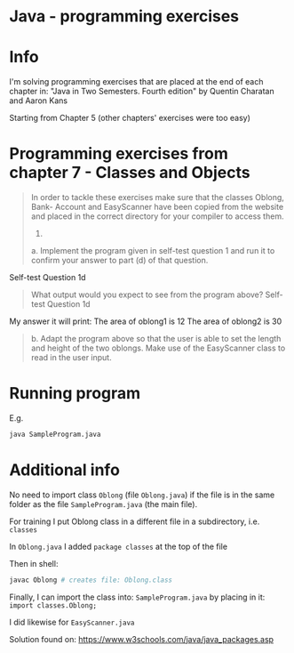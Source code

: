 # Java - programming exercises

# Info

I'm solving programming exercises that are placed at the end of each chapter in:
"Java in Two Semesters. Fourth edition" by Quentin Charatan and Aaron Kans

Starting from Chapter 5 (other chapters' exercises were too easy)

# Programming exercises from chapter 7 - Classes and Objects

> In order to tackle these exercises make sure that the classes Oblong, Bank-
> Account and EasyScanner have been copied from the website and placed in
> the correct directory for your compiler to access them.
>
>
>
> 1.
>
> a. Implement the program given in self-test question 1 and run it to confirm
> your answer to part (d) of that question.

Self-test Question 1d
> What output would you expect to see from the program above?
Self-test Question 1d

My answer it will print:
The area of oblong1 is 12
The area of oblong2 is 30

>
> b. Adapt the program above so that the user is able to set the length and height
> of the two oblongs. Make use of the EasyScanner class to read in the
> user input.

# Running program

E.g.

```bash
java SampleProgram.java
```

# Additional info

No need to import class `Oblong` (file `Oblong.java`) if the file is in the same folder as the file `SampleProgram.java` (the main file).

For training I put Oblong class in a different file in a subdirectory, i.e. `classes`

In `Oblong.java` I added `package classes` at the top of the file

Then in shell:

```bash
javac Oblong # creates file: Oblong.class
```

Finally, I can import the class into: `SampleProgram.java` by placing in it: `import classes.Oblong;`

I did likewise for `EasyScanner.java`

Solution found on: https://www.w3schools.com/java/java_packages.asp
